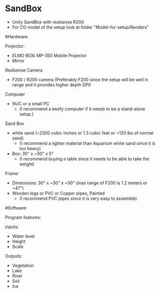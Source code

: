 # SandBox
- Unity SandBox with realsense R200
- For CG model of the setup look at folder "Model\-for\-setup/Renders"

#Hardware:

Projector:
- ELMO BOXi MP-350 Mobile Projector
-  Mirror

Realsense Camera
- F200 / R200 camera (Preferably F200 since the setup will be well in range and it provides higher depth DPI)

Computer
-  NUC or a small PC
     * (I recommend a beefy computer if it needs to be a stand-alone setup.)

Sand Box
- white sand (~2300 cubic inches or 1.3 cubic feet or ~120 lbs of normal sand)
     * (I recommend a lighter material than Aquarium white sand since it is too heavy)
-  Box: 30" x ~30" x 5" 
     * (I recommend buying a table since it needs to be able to take the weight)

Frame:
- Dimensions: 30" x ~30" x ~30" (max range of F200 is 1.2 meters or ~47")
- Wooden legs or PVC or Copper pipes, Painted
     * (I recommend PVC pipes since it is very easy to assemble)

#Software:

Program features:

inputs:
- Water level
- Height
- Scale

Outputs:
- Vegetation
- Lake
- River
- Soil
- Ice
